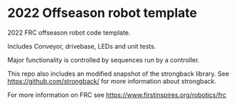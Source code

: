 # 2022 Offseason robot template

2022 FRC offseason robot code template.

Includes Conveyor, drivebase, LEDs and unit tests.

Major functionality is controlled by sequences run by a controller.

This repo also includes an modified snapshot of the strongback library. See <https://github.com/strongback/> for more information about strongback.

For more information on FRC see <https://www.firstinspires.org/robotics/frc>
